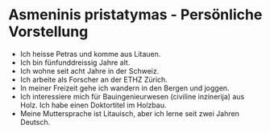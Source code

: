 # Asmeninis pristatymas - Persönliche Vorstellung

- Ich heisse Petras und komme aus Litauen.
- Ich bin fünfunddreissig Jahre alt.
- Ich wohne seit acht Jahre in der Schweiz.
- Ich arbeite als Forscher an der ETHZ Zürich.
- In meiner Freizeit gehe ich wandern in den Bergen und joggen.
- Ich interessiere mich für Bauingenieurwesen (civiline inzinerija) aus Holz. Ich habe einen Doktortitel im Holzbau.
- Meine Muttersprache ist Litauisch, aber ich lerne seit zwei Jahren Deutsch.
